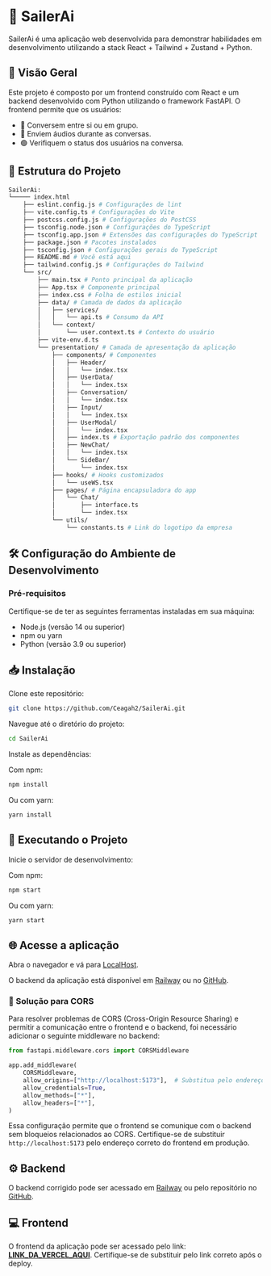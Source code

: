# 🚀 SailerAi

SailerAi é uma aplicação web desenvolvida para demonstrar habilidades em desenvolvimento utilizando a stack React + Tailwind + Zustand + Python.

## 🌟 Visão Geral

Este projeto é composto por um frontend construído com React e um backend desenvolvido com Python utilizando o framework FastAPI. O frontend permite que os usuários:

- 💬 Conversem entre si ou em grupo.
- 🎤 Enviem áudios durante as conversas.
- 🟢 Verifiquem o status dos usuários na conversa.

## 📂 Estrutura do Projeto

```bash
SailerAi:
└───── index.html
    ├── eslint.config.js # Configurações de lint
    ├── vite.config.ts # Configurações do Vite
    ├── postcss.config.js # Configurações do PostCSS
    ├── tsconfig.node.json # Configurações do TypeScript
    ├── tsconfig.app.json # Extensões das configurações do TypeScript
    ├── package.json # Pacotes instalados
    ├── tsconfig.json # Configurações gerais do TypeScript
    ├── README.md # Você está aqui
    ├── tailwind.config.js # Configurações do Tailwind
    └── src/
        ├── main.tsx # Ponto principal da aplicação
        ├── App.tsx # Componente principal
        ├── index.css # Folha de estilos inicial
        ├── data/ # Camada de dados da aplicação
        │   ├── services/ 
        │   │   └── api.ts # Consumo da API
        │   └── context/
        │       └── user.context.ts # Contexto do usuário
        ├── vite-env.d.ts
        └── presentation/ # Camada de apresentação da aplicação
            ├── components/ # Componentes
            │   ├── Header/
            │   │   └── index.tsx
            │   ├── UserData/
            │   │   └── index.tsx
            │   ├── Conversation/
            │   │   └── index.tsx
            │   ├── Input/
            │   │   └── index.tsx
            │   ├── UserModal/
            │   │   └── index.tsx
            │   ├── index.ts # Exportação padrão dos componentes
            │   ├── NewChat/
            │   │   └── index.tsx
            │   └── SideBar/
            │       └── index.tsx
            ├── hooks/ # Hooks customizados
            │   └── useWS.tsx
            ├── pages/ # Página encapsuladora do app
            │   └── Chat/
            │       ├── interface.ts
            │       └── index.tsx
            └── utils/ 
                └── constants.ts # Link do logotipo da empresa

```

## 🛠️ Configuração do Ambiente de Desenvolvimento

### Pré-requisitos

Certifique-se de ter as seguintes ferramentas instaladas em sua máquina:

- Node.js (versão 14 ou superior)
- npm ou yarn
- Python (versão 3.9 ou superior)

## 📥 Instalação

Clone este repositório:

```bash
git clone https://github.com/Ceagah2/SailerAi.git
```

Navegue até o diretório do projeto:

```bash
cd SailerAi
```

Instale as dependências:

Com npm:

```bash
npm install
```

Ou com yarn:

```bash
yarn install
```

## 🚀 Executando o Projeto

Inicie o servidor de desenvolvimento:

Com npm:

```bash
npm start
```

Ou com yarn:

```bash
yarn start
```

## 🌐 Acesse a aplicação

Abra o navegador e vá para [LocalHost](http://localhost:5173).

O backend da aplicação está disponível em [Railway](https://sailer-ai-server-production.up.railway.app/docs) ou no [GitHub](https://github.com/Ceagah2/sailer-ai-server).

### 🔧 Solução para CORS

Para resolver problemas de CORS (Cross-Origin Resource Sharing) e permitir a comunicação entre o frontend e o backend, foi necessário adicionar o seguinte middleware no backend:

```python
from fastapi.middleware.cors import CORSMiddleware

app.add_middleware(
    CORSMiddleware,
    allow_origins=["http://localhost:5173"],  # Substitua pelo endereço do frontend em produção
    allow_credentials=True,
    allow_methods=["*"],
    allow_headers=["*"],
)
```

Essa configuração permite que o frontend se comunique com o backend sem bloqueios relacionados ao CORS. Certifique-se de substituir `http://localhost:5173` pelo endereço correto do frontend em produção.

## ⚙️ Backend

O backend corrigido pode ser acessado em [Railway](https://sailer-ai-server-production.up.railway.app/docs) ou pelo repositório no [GitHub](https://github.com/Ceagah2/sailer-ai-server).

## 💻 Frontend

O frontend da aplicação pode ser acessado pelo link: **[LINK_DA_VERCEL_AQUI](#)**. Certifique-se de substituir pelo link correto após o deploy.
